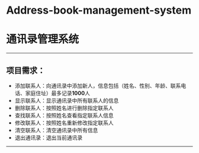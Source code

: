 # Address-book-management-system
通讯录管理系统
====
***
项目需求：
---
+ 添加联系人：向通讯录中添加新人，信息包括（姓名、性别、年龄、联系电话、家庭住址）最多记录**1000**人
+ 显示联系人：显示通讯录中所有联系人的信息
+ 删除联系人：按照姓名进行删除指定联系人
+ 查找联系人：按照姓名查看指定联系人信息
+ 修改联系人：按照姓名重新修改指定联系人
+ 清空联系人：清空通讯录中所有信息
+ 退出通讯录：退出当前通讯录
***
